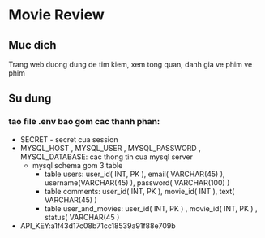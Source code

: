 # Movie Review

## Muc dich
Trang web duong dung de tim kiem, xem tong quan, danh gia ve phim ve phim
## Su dung
### tao file .env bao gom cac thanh phan:
* SECRET - secret cua session
* MYSQL_HOST , MYSQL_USER , MYSQL_PASSWORD , MYSQL_DATABASE: cac thong tin cua mysql server
    * mysql schema gom 3 table
        * table users: user_id( INT, PK ), email( VARCHAR(45) ), username(VARCHAR(45) ), password( VARCHAR(100) )
        * table comments: user_id( INT, PK ), movie_id( INT ), text( VARCHAR(45) )
        * table user_and_movies: user_id( INT, PK ) , movie_id( INT, PK ) , status( VARCHAR(45 )
* API_KEY:a1f43d17c08b71cc18539a91f88e709b 
